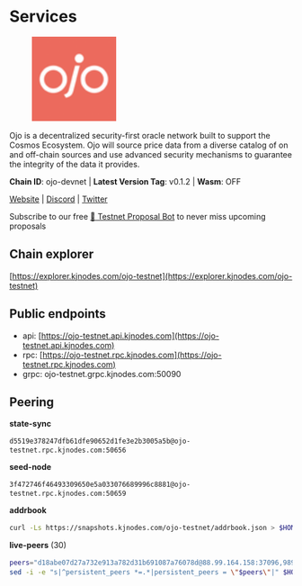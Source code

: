 # Services

<figure><img src="https://raw.githubusercontent.com/kj89/cosmos-images/main/logos/ojo.png" width="150" alt=""><figcaption></figcaption></figure>

Ojo is a decentralized security-first oracle network built  to support the Cosmos Ecosystem. Ojo will source price data  from a diverse catalog of on and off-chain sources and use  advanced security mechanisms to guarantee the integrity of the data it provides.

**Chain ID**: ojo-devnet | **Latest Version Tag**: v0.1.2 | **Wasm**: OFF

[Website](https://ojo.network) | [Discord](https://discord.gg/fd8Yrex8nC) | [Twitter](https://twitter.com/ojo_network)



Subscribe to our free [🤖 Testnet Proposal Bot](https://t.me/kjnodes_testnet_proposal_bot) to never miss upcoming proposals


## Chain explorer
[https://explorer.kjnodes.com/ojo-testnet](https://explorer.kjnodes.com/ojo-testnet)

## Public endpoints

* api: [https://ojo-testnet.api.kjnodes.com](https://ojo-testnet.api.kjnodes.com)
* rpc: [https://ojo-testnet.rpc.kjnodes.com](https://ojo-testnet.rpc.kjnodes.com)
* grpc: ojo-testnet.grpc.kjnodes.com:50090

## Peering

**state-sync**

```text
d5519e378247dfb61dfe90652d1fe3e2b3005a5b@ojo-testnet.rpc.kjnodes.com:50656
```

**seed-node**

```text
3f472746f46493309650e5a033076689996c8881@ojo-testnet.rpc.kjnodes.com:50659
```

**addrbook**
```bash
curl -Ls https://snapshots.kjnodes.com/ojo-testnet/addrbook.json > $HOME/.ojo/config/addrbook.json
```

**live-peers** (30)
```bash
peers="d18abe07d27a732e913a782d31b691087a76078d@88.99.164.158:37096,98981d7eef057a01274473363addb7f0b17e06fa@84.21.171.25:26656,fee808fc235e2f345caaaee1d65f818d710f6433@213.137.237.201:26656,cf2de6fcee7dd1e7bbe3413e9c182481f49eede0@65.108.9.164:21656,39e879a31a54215882647fb7299464036e322f50@65.109.65.163:21656,446bf9b0ef6ea1b50c682f4f3427f46b9a70d5b3@65.109.116.204:21656,d5519e378247dfb61dfe90652d1fe3e2b3005a5b@65.109.68.190:50656,d2489830a5e91ec214edfc54756512e4f89f2609@65.109.92.79:12656,46be755bb7f34a6f4722713e40c9786266654396@38.242.237.125:26656,5c2a752c9b1952dbed075c56c600c3a79b58c395@95.214.52.139:27226,c735f993287716ca1c358e9fe104dc570cf2ef3c@176.37.119.156:26694,f35a6ea4693d24d3727a8e866acab2a9faa2ddbc@91.223.3.144:26256,b133dde2713a216a017399920419fcb1e084cdb2@136.243.88.91:7330,9bcec17faba1b8f6583d37103f20bd9b968ac857@38.146.3.230:21656,f474a520009496972515f843cdb835fc7d663779@65.109.23.114:21656,b33500a3aaeb7fa116bdbddbe9c91c3158f38f8d@128.199.18.172:26656,f63f353c1e8b47b6fe1cbbda91b5a91673c155b3@89.163.132.156:36656,7186f24ace7f4f2606f56f750c2684d387dc39ac@65.108.231.124:12656,66b140833cba7cadd92d544088d735e219adbf01@65.108.226.183:21656,11bb322f6396a1ca67717cf162385ed250503e28@154.12.253.123:36656,42baeb39425394727c10025ab26afb0b0e97a388@154.31.34.160:50656,41d974f9a97209a401546a61ea2638a0f8071d79@178.18.252.10:26656,9fa6a54e5b9207ea53ddd123f7b417e864b5769d@65.108.49.114:26656,06f673591d9302c2beab5130b77bbb0a6a69364d@116.202.227.117:50656,57847cb629cd707515b838a5baaf2b5c3ca0b022@65.108.199.206:37656,659c9e2bd0fad9bad57c72b425233fd672898a9c@65.21.225.10:41656,9ea0473b3684dbf1f2cf194f69f746566dab6760@78.46.99.50:22656,4e38368e64b1951439e7d6ac3387dae9dcfef120@94.130.16.254:60956,577606f2072f97a5107bead5b2321302092c1f7d@194.5.152.12:26656,371f313df7f79b34d65f026769a3e0c3e77127eb@45.137.67.238:26656"
sed -i -e "s|^persistent_peers *=.*|persistent_peers = \"$peers\"|" $HOME/.ojo/config/config.toml
```
